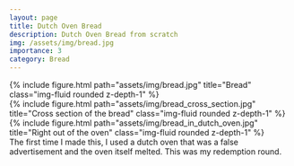 ```yaml
---
layout: page
title: Dutch Oven Bread
description: Dutch Oven Bread from scratch
img: /assets/img/bread.jpg
importance: 3
category: Bread
---
```

<div class="row">
    <div class="col-sm mt-3 mt-md-0">
        {% include figure.html path="assets/img/bread.jpg" title="Bread" class="img-fluid rounded z-depth-1" %}
    </div>
    <div class="col-sm mt-3 mt-md-0">
        {% include figure.html path="assets/img/bread_cross_section.jpg" title="Cross section of the bread" class="img-fluid rounded z-depth-1" %}
    </div>
</div>
<div class="row">
    <div class="col-sm mt-3 mt-md-0">
        {% include figure.html path="assets/img/bread_in_dutch_oven.jpg" title="Right out of the oven" class="img-fluid rounded z-depth-1" %}
    </div>
</div>
<div class="caption">
    The first time I made this, I used a dutch oven that was a false advertisement and the oven itself melted. This was my redemption round.
</div>

